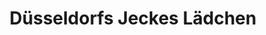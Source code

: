 ---
title: "Düsseldorfs Jeckes Lädchen"
url: /duesseldorf/duesseldorfs-jeckes-laedchen/
shop: Andenken
---